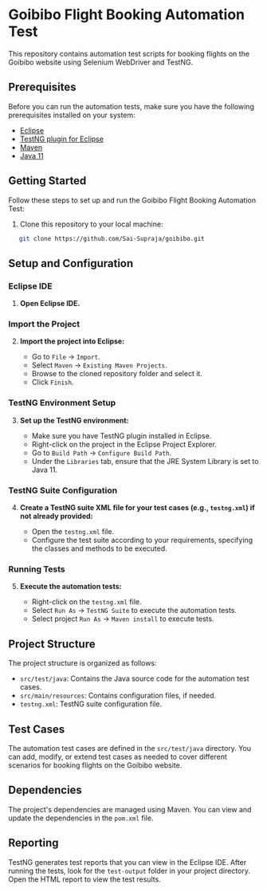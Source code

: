 # Goibibo Flight Booking Automation Test

This repository contains automation test scripts for booking flights on the Goibibo website using Selenium WebDriver and TestNG.

## Prerequisites

Before you can run the automation tests, make sure you have the following prerequisites installed on your system:

- [Eclipse](https://www.eclipse.org/downloads/)
- [TestNG plugin for Eclipse](http://testng.org/doc/download.html)
- [Maven](https://maven.apache.org/download.cgi)
- [Java 11](https://www.oracle.com/java/technologies/javase-jdk11-downloads.html)

## Getting Started

Follow these steps to set up and run the Goibibo Flight Booking Automation Test:

1. Clone this repository to your local machine:

```bash
   git clone https://github.com/Sai-Supraja/goibibo.git
```
   

## Setup and Configuration

### Eclipse IDE

1. **Open Eclipse IDE.**

### Import the Project

2. **Import the project into Eclipse:**

   - Go to `File` -> `Import`.
   - Select `Maven` -> `Existing Maven Projects`.
   - Browse to the cloned repository folder and select it.
   - Click `Finish`.

### TestNG Environment Setup

3. **Set up the TestNG environment:**

   - Make sure you have TestNG plugin installed in Eclipse.
   - Right-click on the project in the Eclipse Project Explorer.
   - Go to `Build Path` -> `Configure Build Path`.
   - Under the `Libraries` tab, ensure that the JRE System Library is set to Java 11.

### TestNG Suite Configuration

4. **Create a TestNG suite XML file for your test cases (e.g., `testng.xml`) if not already provided:**

   - Open the `testng.xml` file.
   - Configure the test suite according to your requirements, specifying the classes and methods to be executed.

### Running Tests

5. **Execute the automation tests:**

   - Right-click on the `testng.xml` file.
   - Select `Run As` -> `TestNG Suite` to execute the automation tests.
   - Select project  `Run As` -> `Maven install` to execute tests.

## Project Structure

The project structure is organized as follows:

- `src/test/java`: Contains the Java source code for the automation test cases.
- `src/main/resources`: Contains configuration files, if needed.
- `testng.xml`: TestNG suite configuration file.

## Test Cases

The automation test cases are defined in the `src/test/java` directory. You can add, modify, or extend test cases as needed to cover different scenarios for booking flights on the Goibibo website.

## Dependencies

The project's dependencies are managed using Maven. You can view and update the dependencies in the `pom.xml` file.

## Reporting

TestNG generates test reports that you can view in the Eclipse IDE. After running the tests, look for the `test-output` folder in your project directory. Open the HTML report to view the test results.
